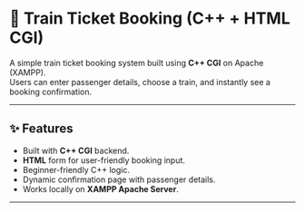 # 🚆 Train Ticket Booking (C++ + HTML CGI)

A simple train ticket booking system built using **C++ CGI** on Apache (XAMPP).  
Users can enter passenger details, choose a train, and instantly see a booking confirmation.

---

## ✨ Features
- Built with **C++ CGI** backend.
- **HTML** form for user-friendly booking input.
- Beginner-friendly C++ logic.
- Dynamic confirmation page with passenger details.
- Works locally on **XAMPP Apache Server**.

---

